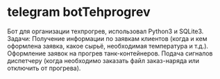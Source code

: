 # telegram botTehprogrev
Бот для организации техпрогрев, использовал Python3 и SQLite3.
Задачи:
Получение информации по заявкам клиентов (когда и кем оформлена заявка, какое сырьё, необходимая температура и т.д.).
Оформление заявок на прогрев танк-контейнеров.
Подача сигналов диспетчеру (когда необходимо заказать файл заказ-наряда или отключить от прогрева).
